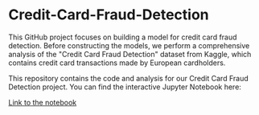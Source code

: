 # Credit-Card-Fraud-Detection
This GitHub project focuses on building a model for credit card fraud detection. Before constructing the models, we perform a comprehensive analysis of the "Credit Card Fraud Detection" dataset from Kaggle, which contains credit card transactions made by European cardholders. 

This repository contains the code and analysis for our Credit Card Fraud Detection project. You can find the interactive Jupyter Notebook here:

[Link to the notebook](https://github.com/achraflouzali/Credit-Card-Fraud-Detection/blob/main/credit-card-fraud-detection-a-hands-on-project.ipynb)
